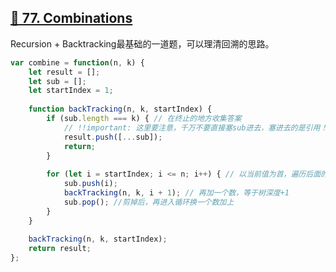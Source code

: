 ## [🍋 77. Combinations](https://leetcode.com/problems/combinations/)

Recursion + Backtracking最基础的一道题，可以理清回溯的思路。

```javascript
var combine = function(n, k) {
    let result = [];
    let sub = [];
    let startIndex = 1;
    
    function backTracking(n, k, startIndex) {
        if (sub.length === k) { // 在终止的地方收集答案
            // !!important: 这里要注意，千万不要直接塞sub进去，塞进去的是引用！
            result.push([...sub]);
            return;
        }
        
        for (let i = startIndex; i <= n; i++) { // 以当前值为首，遍历后面的每个值并依次加上
            sub.push(i);
            backTracking(n, k, i + 1); // 再加一个数，等于树深度+1
            sub.pop(); //剪掉后，再进入循环换一个数加上
        }
    }
    
    backTracking(n, k, startIndex);
    return result;
};
```
